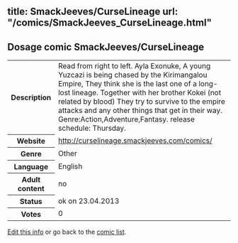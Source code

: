 title: SmackJeeves/CurseLineage
url: "/comics/SmackJeeves_CurseLineage.html"
---
Dosage comic SmackJeeves/CurseLineage
-----------------------------------------

<p id="msg"></p>
<script type="text/javascript">
if (window.location.search === '?edit_info_mail=sent_ok') {
  var elem = document.getElementById("msg");
  elem.innerHTML = 'Edited information sucessfully sent.';
  elem.className = 'ok';
}
</script>
<table class="comicinfo">
<tr>
<th>Description</th><td>Read from right to left. Ayla Exonuke, A young Yuzcazi is being chased by the Kirimangalou Empire, They think she is the last one of a long-lost lineage. Together with her brother Kokei (not related by blood) They try to survive to the empire attacks and any other things that get in their way. Genre:Action,Adventure,Fantasy. release schedule: Thursday.</td>
</tr>
<tr>
<th>Website</th><td><a href="http://curselineage.smackjeeves.com/comics/">http://curselineage.smackjeeves.com/comics/</a></td>
</tr>
<tr>
<th>Genre</th><td>Other</td>
</tr>
<tr>
<th>Language</th><td>English</td>
</tr>
<tr>
<th>Adult content</th><td>no</td>
</tr>
<tr>
<th>Status</th><td>ok on 23.04.2013</td>
</tr>
<tr>
<th>Votes</th><td>0</td>
</tr>
</table>

[Edit this info](SmackJeeves_CurseLineage_edit.html) or go back to the [comic list](../comic-index.html).
